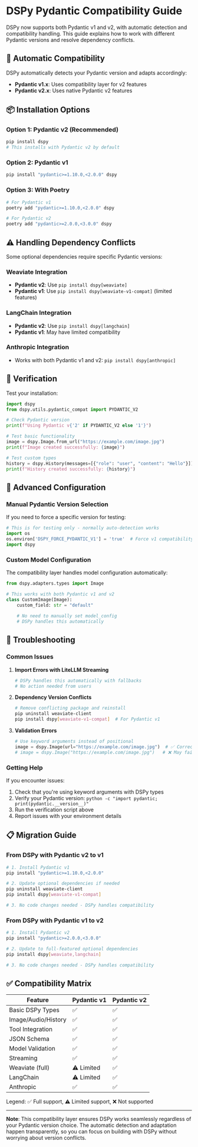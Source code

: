 # DSPy Pydantic Compatibility Guide

DSPy now supports both Pydantic v1 and v2, with automatic detection and compatibility handling. This guide explains how to work with different Pydantic versions and resolve dependency conflicts.

## 🔄 Automatic Compatibility

DSPy automatically detects your Pydantic version and adapts accordingly:
- **Pydantic v1.x**: Uses compatibility layer for v2 features
- **Pydantic v2.x**: Uses native Pydantic v2 features

## 📦 Installation Options

### Option 1: Pydantic v2 (Recommended)
```bash
pip install dspy
# This installs with Pydantic v2 by default
```

### Option 2: Pydantic v1
```bash
pip install "pydantic>=1.10.0,<2.0.0" dspy
```

### Option 3: With Poetry
```bash
# For Pydantic v1
poetry add "pydantic>=1.10.0,<2.0.0" dspy

# For Pydantic v2
poetry add "pydantic>=2.0.0,<3.0.0" dspy
```

## ⚠️ Handling Dependency Conflicts

Some optional dependencies require specific Pydantic versions:

### Weaviate Integration
- **Pydantic v2**: Use `pip install dspy[weaviate]`
- **Pydantic v1**: Use `pip install dspy[weaviate-v1-compat]` (limited features)

### LangChain Integration
- **Pydantic v2**: Use `pip install dspy[langchain]`
- **Pydantic v1**: May have limited compatibility

### Anthropic Integration
- Works with both Pydantic v1 and v2: `pip install dspy[anthropic]`

## 🧪 Verification

Test your installation:

```python
import dspy
from dspy.utils.pydantic_compat import PYDANTIC_V2

# Check Pydantic version
print(f"Using Pydantic v{'2' if PYDANTIC_V2 else '1'}")

# Test basic functionality
image = dspy.Image.from_url("https://example.com/image.jpg")
print(f"Image created successfully: {image}")

# Test custom types
history = dspy.History(messages=[{"role": "user", "content": "Hello"}])
print(f"History created successfully: {history}")
```

## 🔧 Advanced Configuration

### Manual Pydantic Version Selection
If you need to force a specific version for testing:

```python
# This is for testing only - normally auto-detection works
import os
os.environ['DSPY_FORCE_PYDANTIC_V1'] = 'true'  # Force v1 compatibility mode
import dspy
```

### Custom Model Configuration
The compatibility layer handles model configuration automatically:

```python
from dspy.adapters.types import Image

# This works with both Pydantic v1 and v2
class CustomImage(Image):
    custom_field: str = "default"
    
    # No need to manually set model_config
    # DSPy handles this automatically
```

## 🐛 Troubleshooting

### Common Issues

1. **Import Errors with LiteLLM Streaming**
   ```python
   # DSPy handles this automatically with fallbacks
   # No action needed from users
   ```

2. **Dependency Version Conflicts**
   ```bash
   # Remove conflicting package and reinstall
   pip uninstall weaviate-client
   pip install dspy[weaviate-v1-compat]  # For Pydantic v1
   ```

3. **Validation Errors**
   ```python
   # Use keyword arguments instead of positional
   image = dspy.Image(url="https://example.com/image.jpg")  # ✅ Correct
   # image = dspy.Image("https://example.com/image.jpg")   # ❌ May fail
   ```

### Getting Help

If you encounter issues:
1. Check that you're using keyword arguments with DSPy types
2. Verify your Pydantic version: `python -c "import pydantic; print(pydantic.__version__)"`
3. Run the verification script above
4. Report issues with your environment details

## 📋 Migration Guide

### From DSPy with Pydantic v2 to v1
```bash
# 1. Install Pydantic v1
pip install "pydantic>=1.10.0,<2.0.0"

# 2. Update optional dependencies if needed
pip uninstall weaviate-client
pip install dspy[weaviate-v1-compat]

# 3. No code changes needed - DSPy handles compatibility
```

### From DSPy with Pydantic v1 to v2
```bash
# 1. Install Pydantic v2
pip install "pydantic>=2.0.0,<3.0.0"

# 2. Update to full-featured optional dependencies
pip install dspy[weaviate,langchain]

# 3. No code changes needed - DSPy handles compatibility
```

## ✅ Compatibility Matrix

| Feature | Pydantic v1 | Pydantic v2 |
|---------|-------------|-------------|
| Basic DSPy Types | ✅ | ✅ |
| Image/Audio/History | ✅ | ✅ |
| Tool Integration | ✅ | ✅ |
| JSON Schema | ✅ | ✅ |
| Model Validation | ✅ | ✅ |
| Streaming | ✅ | ✅ |
| Weaviate (full) | ⚠️ Limited | ✅ |
| LangChain | ⚠️ Limited | ✅ |
| Anthropic | ✅ | ✅ |

Legend: ✅ Full support, ⚠️ Limited support, ❌ Not supported

---

**Note**: This compatibility layer ensures DSPy works seamlessly regardless of your Pydantic version choice. The automatic detection and adaptation happen transparently, so you can focus on building with DSPy without worrying about version conflicts.